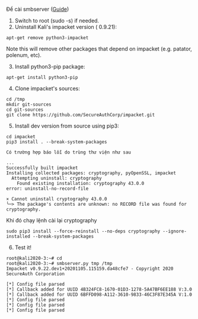 Để cài smbserver ([Guide](https://github.com/fortra/impacket/issues/985#issuecomment-722449696)) 

1. Switch to root (sudo -s) if needed.  
2. Uninstall Kali's impacket version ( 0.9.21):  

```
apt-get remove python3-impacket
```

Note this will remove other packages that depend on impacket (e.g. patator, polenum, etc).  

3. Install python3-pip package:

```
apt-get install python3-pip
```


4. Clone impacket's sources:
```
cd /tmp
mkdir git-sources
cd git-sources
git clone https://github.com/SecureAuthCorp/impacket.git
```
    
5. Install dev version from source using pip3:
```
cd impacket
pip3 install . --break-system-packages
```
    Có trường hợp báo lỗi do trùng thư viện như sau
```
...
Successfully built impacket
Installing collected packages: cryptography, pyOpenSSL, impacket
  Attempting uninstall: cryptography
    Found existing installation: cryptography 43.0.0
error: uninstall-no-record-file

× Cannot uninstall cryptography 43.0.0
╰─> The package's contents are unknown: no RECORD file was found for cryptography.

```
Khi đó chạy lệnh cài lại cryptography 
```
sudo pip3 install --force-reinstall --no-deps cryptography --ignore-installed --break-system-packages
```

6. Test it!
```
root@kali2020-3:~# cd
root@kali2020-3:~# smbserver.py tmp /tmp
Impacket v0.9.22.dev1+20201105.115159.da48cfe7 - Copyright 2020 SecureAuth Corporation

[*] Config file parsed
[*] Callback added for UUID 4B324FC8-1670-01D3-1278-5A47BF6EE188 V:3.0
[*] Callback added for UUID 6BFFD098-A112-3610-9833-46C3F87E345A V:1.0
[*] Config file parsed
[*] Config file parsed
[*] Config file parsed
```
